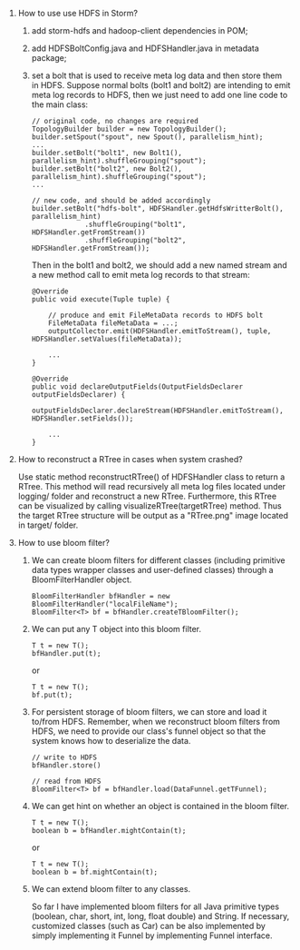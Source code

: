 1. How to use use HDFS in Storm?
   1. add storm-hdfs and hadoop-client dependencies in POM;
   2. add HDFSBoltConfig.java and HDFSHandler.java in metadata package;
   3. set a bolt that is used to receive meta log data and then store them in HDFS.
   Suppose normal bolts (bolt1 and bolt2) are intending to emit meta log records to HDFS, then
   we just need to add one line code to the main class:
       ```
       // original code, no changes are required
       TopologyBuilder builder = new TopologyBuilder();
       builder.setSpout("spout", new Spout(), parallelism_hint);
       ...
       builder.setBolt("bolt1", new Bolt1(), parallelism_hint).shuffleGrouping("spout");
       builder.setBolt("bolt2", new Bolt2(), parallelism_hint).shuffleGrouping("spout");
       ...
              
       // new code, and should be added accordingly
       builder.setBolt("hdfs-bolt", HDFSHandler.getHdfsWritterBolt(), parallelism_hint)
                    .shuffleGrouping("bolt1", HDFSHandler.getFromStream())
                    .shuffleGrouping("bolt2", HDFSHandler.getFromStream());
       ```
         
       Then in the bolt1 and bolt2, we should add a new named stream and a new method call to emit
       meta log records to that stream:
       ```
       @Override
       public void execute(Tuple tuple) {
       
           // produce and emit FileMetaData records to HDFS bolt
           FileMetaData fileMetaData = ...;
           outputCollector.emit(HDFSHandler.emitToStream(), tuple, HDFSHandler.setValues(fileMetaData));
           
           ...
       }
    
       @Override
       public void declareOutputFields(OutputFieldsDeclarer outputFieldsDeclarer) {
           outputFieldsDeclarer.declareStream(HDFSHandler.emitToStream(), HDFSHandler.setFields());
           
           ...
       }
       ```
2. How to reconstruct a RTree in cases when system crashed?

    Use static method reconstructRTree() of HDFSHandler class to return a RTree. This method will
    read recursively all meta log files located under logging/ folder and reconstruct a new RTree.
    Furthermore, this RTree can be visualized by calling visualizeRTree(targetRTree) method.
    Thus the target RTree structure will be output as a "RTree.png" image located in target/ folder.
    
3. How to use bloom filter?
    1. We can create bloom filters for different classes (including primitive data types wrapper classes and user-defined
    classes) through a BloomFilterHandler object.
        ```
        BloomFilterHandler bfHandler = new BloomFilterHandler("localFileName");
        BloomFilter<T> bf = bfHandler.createTBloomFilter();
        ```
       
    2. We can put any T object into this bloom filter.
        ```
        T t = new T();
        bfHandler.put(t);
        ```
        or
        ```
        T t = new T();
        bf.put(t);
        ```
    3. For persistent storage of bloom filters, we can store and load it to/from HDFS. Remember, when we reconstruct
    bloom filters from HDFS, we need to provide our class's funnel object so that the system knows how to deserialize
    the data.
        ```
        // write to HDFS
        bfHandler.store()
        
        // read from HDFS
        BloomFilter<T> bf = bfHandler.load(DataFunnel.getTFunnel); 
        ```
    4. We can get hint on whether an object is contained in the bloom filter.
        ```
        T t = new T();
        boolean b = bfHandler.mightContain(t);
        ```
        or
        ```
        T t = new T();
        boolean b = bf.mightContain(t);
        ```
    5. We can extend bloom filter to any classes.
    
          So far I have implemented bloom filters for all Java primitive types (boolean, char, short, int, long, float
          double) and String. If necessary, customized classes (such as Car) can be also implemented by simply implementing
          it Funnel by implementing Funnel<T> interface.